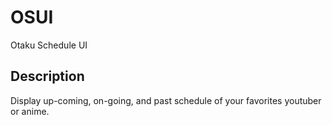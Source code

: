 OSUI
===============

Otaku Schedule UI


Description
---------------

Display up-coming, on-going, and past schedule of your favorites youtuber or anime.

